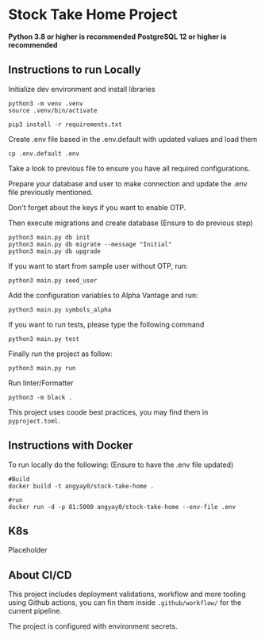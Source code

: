 # Stock Take Home Project

**Python 3.8 or higher is recommended**
**PostgreSQL 12 or higher is recommended**

## Instructions to run Locally

Initialize dev environment and install libraries

```shell
python3 -m venv .venv
source .venv/bin/activate

pip3 install -r requirements.txt
```

Create .env file based in the .env.default with updated values and load them
```shell
cp .env.default .env
```

Take a look to previous file to ensure you have all required configurations.

Prepare your database and user to make connection and update the .env file previously mentioned.

Don't forget about the keys if you want to enable OTP.

Then execute migrations and create database (Ensure to do previous step)
```shell
python3 main.py db init
python3 main.py db migrate --message "Initial"
python3 main.py db upgrade
```

If you want to start from sample user without OTP, run:
```shell
python3 main.py seed_user
```

Add the configuration variables to Alpha Vantage and run:
```shell
python3 main.py symbols_alpha
```

If you want to run tests, please type the following command
```shell
python3 main.py test
```

Finally run the project as follow:
```shell
python3 main.py run
```

Run linter/Formatter
```shell
python3 -m black .
```

This project uses coode best practices, you may find them in `pyproject.toml`.

## Instructions with Docker

To run locally do the following:
(Ensure to have the .env file updated)

```shell
#Build
docker build -t angyay0/stock-take-home .

#run
docker run -d -p 81:5000 angyay0/stock-take-home --env-file .env
```

## K8s 
Placeholder

## About CI/CD
This project includes deployment validations, workflow and more tooling using Github actions, you can fin them inside `.github/workflow/` for the current pipeline.

The project is configured with environment secrets.
